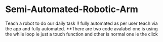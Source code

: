 # Semi-Automated-Robotic-Arm
Teach a robot to do our daily task !! fully automated as per user teach via the app and fully automated. 
**There are two code avalabel one is using the while loop ie just a touch function and other is normal one ie the click  
